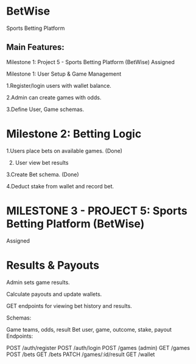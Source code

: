 # BetWise 
Sports Betting Platform

## Main Features:


Milestone 1: Project 5 - Sports Betting Platform (BetWise)
Assigned

Milestone 1: User Setup & Game Management



1.Register/login users with wallet balance.



2.Admin can create games with odds.



3.Define User, Game schemas.


# Milestone 2: Betting Logic





1.Users place bets on available games. (Done)

2. User view bet results



3.Create Bet schema. (Done)



4.Deduct stake from wallet and record bet.


# MILESTONE 3 - PROJECT 5: Sports Betting Platform (BetWise)
Assigned

# Results & Payouts



Admin sets game results. 


Calculate payouts and update wallets.


GET endpoints for viewing bet history and results.






Schemas:


Game teams, odds, result
Bet user, game, outcome, stake, payout
Endpoints:

POST /auth/register
POST /auth/login
POST /games (admin)
GET /games
POST /bets
GET /bets
PATCH /games/:id/result
GET /wallet